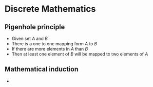 # Discrete Mathematics

## Pigenhole principle

- Given set $A$ and $B$
- There is a one to one mapping form $A$ to $B$
- If there are more elements in $A$ than $B$
- Then at least one element of $B$ will be mapped to two elements of $A$

## Mathematical induction

-
